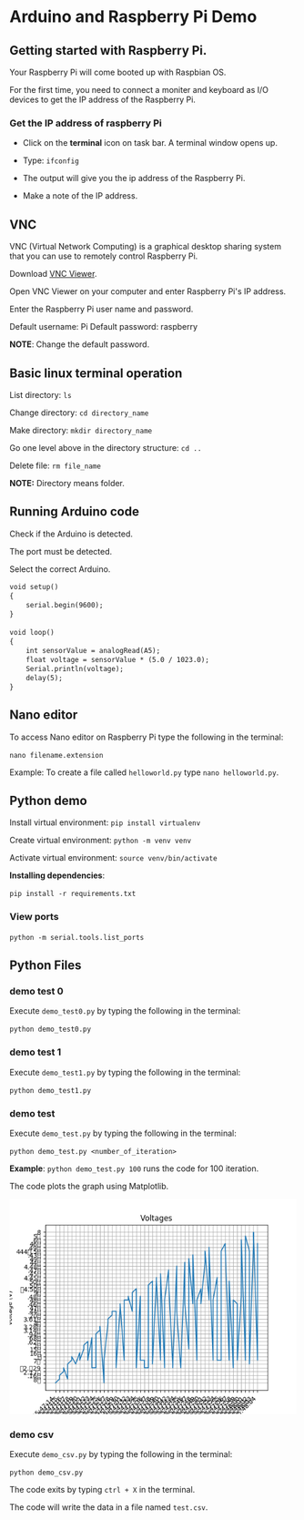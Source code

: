 # Arduino and Raspberry Pi Demo


## Getting started with Raspberry Pi.

Your Raspberry Pi will come booted up with Raspbian OS.

For the first time, you need to connect a moniter and keyboard as I/O devices to get the IP address of the Raspberry Pi.

### Get the IP address of raspberry Pi

* Click on the **terminal** icon on task bar. A terminal window opens up.

* Type: `ifconfig`

* The output will give you the ip address of the Raspberry Pi.

* Make a note of the IP address. 

## VNC

VNC (Virtual Network Computing) is a graphical desktop sharing system that you can use to remotely control Raspberry Pi.

Download [VNC Viewer](https://www.realvnc.com/en/connect/download/viewer/).

Open VNC Viewer on your computer and enter Raspberry Pi's IP address.

Enter the Raspberry Pi user name and password.

Default username: Pi
Default password: raspberry

**NOTE**: Change the default password.


## Basic linux terminal operation

List directory: `ls`

Change directory: `cd directory_name`

Make directory: `mkdir directory_name`

Go one level above in the directory structure: `cd ..`

Delete file: `rm file_name`

**NOTE:** Directory means folder.


## Running Arduino code

Check if the Arduino is detected.

The port must be detected.

Select the correct Arduino.

```
void setup()
{
    serial.begin(9600);
}

void loop()
{
    int sensorValue = analogRead(A5);
    float voltage = sensorValue * (5.0 / 1023.0);
    Serial.println(voltage);
    delay(5);
}

```

## Nano editor

To access Nano editor on Raspberry Pi type the following in the terminal:

`nano filename.extension`

Example: To create a file called `helloworld.py` type `nano helloworld.py`.

## Python demo

Install virtual environment: 
`pip install virtualenv`

Create virtual environment: 
`python -m venv venv`

Activate virtual environment: 
`source venv/bin/activate`

**Installing dependencies**:

`pip install -r requirements.txt`

### View ports

`python -m serial.tools.list_ports`


## Python Files

### demo test 0

Execute `demo_test0.py` by typing the following in the terminal:

`python demo_test0.py`

### demo test 1

Execute `demo_test1.py` by typing the following in the terminal:

`python demo_test1.py`

### demo test

Execute `demo_test.py` by typing the following in the terminal:

`python demo_test.py <number_of_iteration>`

**Example**: `python demo_test.py 100` runs the code for 100 iteration.

The code plots the graph using Matplotlib.

![Voltage Plot](test.png)


### demo csv

Execute `demo_csv.py` by typing the following in the terminal:

`python demo_csv.py`

The code exits by typing `ctrl + X` in the terminal.

The code will write the data in a file named `test.csv`.
